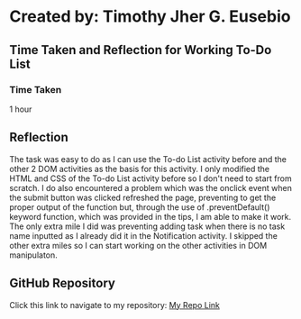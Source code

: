 # Created by: **Timothy Jher G. Eusebio**
## Time Taken and Reflection for Working To-Do List

### Time Taken
1 hour 

## Reflection
The task was easy to do as I can use the To-do List activity before and the other 2 DOM activities as the basis for this activity. I only modified the HTML and CSS of the To-do List activity before so I don't need to start from scratch. I do also encountered a problem which was the onclick event when the submit button was clicked refreshed the page, preventing to get the proper output of the function but, through the use of .preventDefault() keyword function, which was provided in the tips, I am able to make it work. The only extra mile I did was preventing adding task when there is no task name inputted as I already did it in the Notification activity. I skipped the other extra miles so I can start working on the other activities in DOM manipulaton.

## GitHub Repository
Click this link to navigate to my repository: [My Repo Link](https://github.com/TJInGitHub/Armada-Logics-OJT)